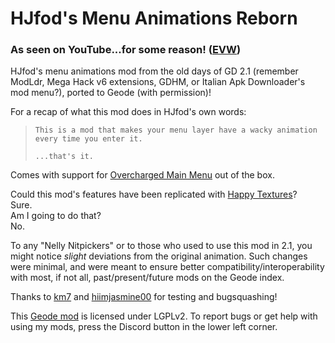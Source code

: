 # HJfod's Menu Animations Reborn

### <c-ffff55>As seen on</c> <c-ff0000>You</c>Tube<c-ffff55>...for some reason!</c> ([EVW](https://www.youtube.com/watch?v=kHZDz2UpNk4&t=703))

HJfod's menu animations mod from the old days of GD 2.1 (remember ModLdr, Mega Hack v6 extensions, GDHM, or Italian Apk Downloader's mod menu?), ported to Geode (with permission)!

For a recap of what this mod does in HJfod's own words:

> `This is a mod that makes your menu layer have a wacky animation every time you enter it.`
> 
> `...that's it.`

Comes with support for [Overcharged Main Menu](mod:ninxout.redash) out of the box.

Could this mod's features have been replicated with [Happy Textures](mod:alphalaneous.happy_textures)?\
Sure.\
Am I going to do that?\
No.

To any "Nelly Nitpickers" or to those who used to use this mod in 2.1, you might notice *slight* deviations from the original animation. Such changes were minimal, and were meant to ensure better compatibility/interoperability with most, if not all, past/present/future mods on the Geode index.

Thanks to [km7](https://github.com/km7dev) and [hiimjasmine00](https://github.com/hiimjasmine00) for testing and bugsquashing!

This [Geode mod](https://geode-sdk.org) is licensed under LGPLv2. To report bugs or get help with using my mods, press the Discord button in the lower left corner.